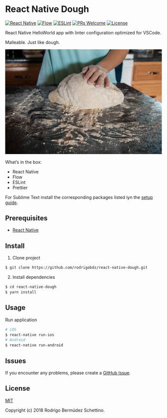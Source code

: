 # React Native Dough

[![React Native](https://img.shields.io/badge/React--Native-0.55.4-blue.svg)](https://facebook.github.io/react-native/)
[![Flow](https://img.shields.io/badge/Flow-0.67.1-blue.svg)](https://facebook.github.io/react-native/)
[![ESLint](https://img.shields.io/badge/ESLint-4.19.1-blue.svg)](https://facebook.github.io/react-native/)
[![PRs Welcome](https://img.shields.io/badge/PRs-welcome-brightgreen.svg?style=flat-square)](http://makeapullrequest.com)
[![License](https://img.shields.io/badge/License-MIT-green.svg)](LICENSE)

React Native HelloWorld app with linter configuration optimized for VSCode.

Malleable. Just like dough.

![Dough](assets/dough.jpg)

What’s in the box:

* React Native
* Flow
* ESLint
* Prettier

For Sublime Text install the corresponding packages listed iyn the [setup guide](docs/SETUP.md).

## Prerequisites

* [React Native](https://facebook.github.io/react-native/docs/getting-started.html)

## Install

1.  Clone project

```sh
$ git clone https://github.com/rodrigobdz/react-native-dough.git
```

2.  Install dependencies

```sh
$ cd react-native-dough
$ yarn install
```

## Usage

Run application

```sh
# iOS
$ react-native run-ios
# Android
$ react-native run-android
```

## Issues

If you encounter any problems, please create a [GitHub Issue](https://github.com/rodrigobdz/react-native-dough/issues).

## License

[MIT](LICENSE)

Copyright (c) 2018 Rodrigo Bermúdez Schettino.
